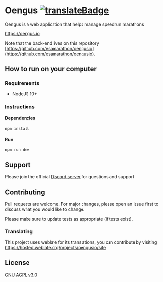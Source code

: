 # Oengus [![translateBadge]][translateUrl]

Oengus is a web application that helps manage speedrun marathons

https://oengus.io

Note that the back-end lives on this repository [https://github.com/esamarathon/oengusio](https://github.com/esamarathon/oengusio).

## How to run on your computer

### Requirements

- NodeJS 10+

### Instructions

#### Dependencies
```shell script
npm install
```
#### Run
```shell script
npm run dev
```

## Support

Please join the official [Discord server](https://discord.gg/ZZFS8YT) for questions and support

## Contributing
Pull requests are welcome. For major changes, please open an issue first to discuss what you would like to change.

Please make sure to update tests as appropriate (if tests exist).

### Translating
This project uses weblate for its translations, you can contribute by visiting https://hosted.weblate.org/projects/oengusio/site

## License
[GNU AGPL v3.0](https://choosealicense.com/licenses/agpl-3.0/)

[translateBadge]: https://hosted.weblate.org/widgets/oengusio/-/site/svg-badge.svg
[translateUrl]: https://hosted.weblate.org/engage/oengusio/
